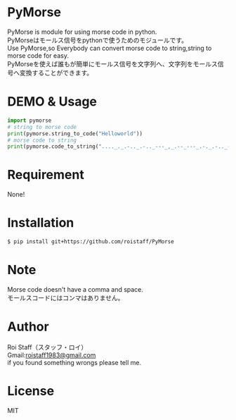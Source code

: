 # PyMorse
PyMorse is module for using morse code in python.  
PyMorseはモールス信号をpythonで使うためのモジュールです。  
Use PyMorse,so Everybody can convert morse code to string,string to morse code for easy.  
PyMorseを使えば誰もが簡単にモールス信号を文字列へ、文字列をモールス信号へ変換することができます。
# DEMO & Usage
```Python  
import pymorse
# string to morse code
print(pymorse.string_to_code("Helloworld"))
# morse code to string
print(pymorse.code_to_string("...._._.-.._.-.._---_,_.--_---_.-._.-.._-.."))
```
# Requirement
None!
# Installation
```bash
$ pip install git+https://github.com/roistaff/PyMorse
```
# Note
 Morse code doesn't have a comma and space.   
 モールスコードにはコンマはありません。
# Author
 Roi Staff（スタッフ・ロイ）  
 Gmail:roistaff1983@gmail.com  
 if you found something wrongs please tell me.
# License
MIT
